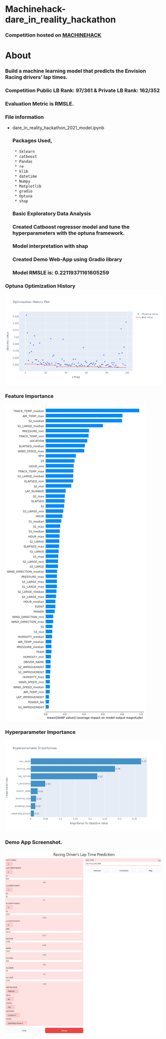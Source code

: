 # Machinehack-dare_in_reality_hackathon

### Competition hosted on <a href="https://machinehack.com/hackathons/dare_in_reality_hackathon/overview"> MACHINEHACK </a>

# About

### Build a machine learning model that predicts the Envision Racing drivers’ lap times.

### Competition Public LB Rank: 97/361   & Private LB Rank: 162/352

### Evaluation Metric is RMSLE.

### File information

 * dare_in_reality_hackathon_2021_model.ipynb
    ### Packages Used,
        * Sklearn
        * catboost
        * Pandas
        * re
        * klib
        * datetime
        * Numpy
        * Matplotlib
        * gradio
        * Optuna
        * shap
        
     ### Basic Exploratory Data Analysis
     ### Created Catboost regressor model and tune the hyperparameters with the optuna framework.
     ### Model interpretation with shap     
     ### Created Demo Web-App using Gradio library
     ### Model RMSLE is: 0.22119371161605259

### Optuna Optimization History

![Alt text](https://github.com/hariprasath-v/Machinehack-dare_in_reality_hackathon/blob/AnalyticsVidhya-ML-DS-Competition/Optuna%20Optimization%20Plot.png)


### Feature Importance     

![Alt text](https://github.com/hariprasath-v/Machinehack-dare_in_reality_hackathon/blob/AnalyticsVidhya-ML-DS-Competition/Feature%20Importance.png)


### Hyperparameter Importance

![Alt text](https://github.com/hariprasath-v/Machinehack-dare_in_reality_hackathon/blob/AnalyticsVidhya-ML-DS-Competition/Hyperparameter%20Importance.png)


### Demo App Screenshot.

![Alt text](https://github.com/hariprasath-v/Machinehack-dare_in_reality_hackathon/blob/AnalyticsVidhya-ML-DS-Competition/Model_Demo_App_%20Gradio_UI.png)
